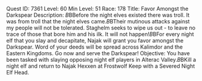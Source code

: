 Quest ID: 7361
Level: 60
Min Level: 51
Race: 178
Title: Favor Amongst the Darkspear
Description: <Najak snarls.>$B$BBefore the night elves existed there was troll. It was from troll that the night elves came.$B$BTheir mutinous attacks against my people will not be tolerated. Staghelm seeks to wipe us out - to leave no trace of those that bore him and his ilk. It will not happen!$B$BFor every night elf that you slay and decapitate, Najak will grant you favor amongst the Darkspear. Word of your deeds will be spread across Kalimdor and the Eastern Kingdoms. Go now and serve the Darkspear!
Objective: You have been tasked with slaying opposing night elf players in Alterac Valley.$B$BKill a night elf and return to Najak Hexxen at Frostwolf Keep with a Severed Night Elf Head.
